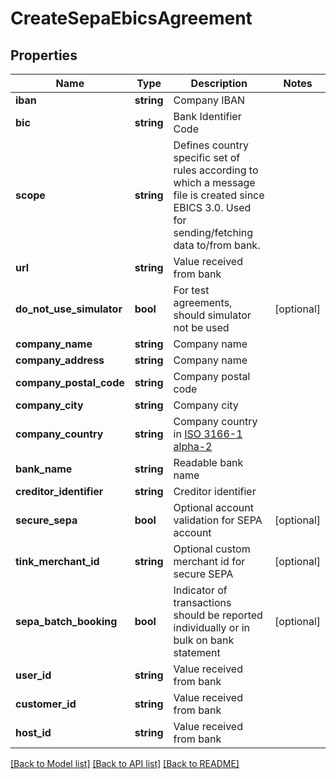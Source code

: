 # CreateSepaEbicsAgreement

## Properties
Name | Type | Description | Notes
------------ | ------------- | ------------- | -------------
**iban** | **string** | Company IBAN | 
**bic** | **string** | Bank Identifier Code | 
**scope** | **string** | Defines country specific set of rules according to which a message file is created since EBICS 3.0. Used for sending/fetching data to/from bank. | 
**url** | **string** | Value received from bank | 
**do_not_use_simulator** | **bool** | For test agreements, should simulator not be used | [optional] 
**company_name** | **string** | Company name | 
**company_address** | **string** | Company name | 
**company_postal_code** | **string** | Company postal code | 
**company_city** | **string** | Company city | 
**company_country** | **string** | Company country in [ISO 3166-1 alpha-2](http://en.wikipedia.org/wiki/ISO_3166-1_alpha-2) | 
**bank_name** | **string** | Readable bank name | 
**creditor_identifier** | **string** | Creditor identifier | 
**secure_sepa** | **bool** | Optional account validation for SEPA account | [optional] 
**tink_merchant_id** | **string** | Optional custom merchant id for secure SEPA | [optional] 
**sepa_batch_booking** | **bool** | Indicator of transactions should be reported individually or in bulk on bank statement | [optional] 
**user_id** | **string** | Value received from bank | 
**customer_id** | **string** | Value received from bank | 
**host_id** | **string** | Value received from bank | 

[[Back to Model list]](../../README.md#documentation-for-models) [[Back to API list]](../../README.md#documentation-for-api-endpoints) [[Back to README]](../../README.md)

